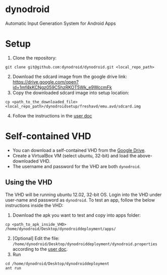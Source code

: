 # dynodroid
Automatic Input Generation System for Android Apps

# Setup
1. Clone the repository:
```
git clone git@github.com:dynodroid/dynodroid.git <local_repo_path>
```
2. Download the sdcard image from the google drive link: https://drive.google.com/open?id=1mf4kKCNgz059C5hzRKOT5Wk_e9WccmFk
3. Copy the downloaded sdcard image into setup location:
```
cp <path_to_the_downloaded_file> <local_repo_path>/dynodroidsetup/freshavd/emu.avd/sdcard.img
```
4. Follow the instructions in the [user doc](https://github.com/dynodroid/dynodroid/blob/master/docs/dd_use.pdf)

# Self-contained VHD
* You can download a self-contained VHD from the [Google Drive](https://drive.google.com/open?id=1FuZ1JdgmPfnwueJjUUs8uTYSZHX1XUYn). 
* Create a VirtualBox VM (select ubuntu, 32-bit) and load the above-downloaded VHD.
* The username and password for the VHD are both `dynodroid`.

## Using the VHD
The VHD will be running ubuntu 12.02, 32-bit OS. Login into the VHD under user-name and password as `dynodroid`.
To test an app, follow the below instructions inside the VHD:
1. Download the apk you want to test and copy into apps folder:
```
cp <path_to_apk_inside_VHD> /home/dynodroid/Desktop/dynodroiddeployment/apps/
```
2. [Optional] Edit the file: `/home/dynodroid/Desktop/dynodroiddeployment/dynodroid.properties` according to the [user doc](https://github.com/dynodroid/dynodroid/blob/master/docs/dd_use.pdf).
3. Run
```
cd /home/dynodroid/Desktop/dynodroiddeployment
ant run
```
